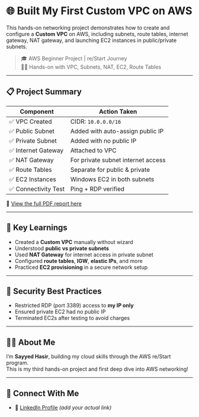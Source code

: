 # 🌐 Built My First Custom VPC on AWS

This hands-on networking project demonstrates how to create and configure a **Custom VPC** on AWS, including subnets, route tables, internet gateway, NAT gateway, and launching EC2 instances in public/private subnets.

> 🎓 AWS Beginner Project | re/Start Journey  
> 🧑‍💻 Hands-on with VPC, Subnets, NAT, EC2, Route Tables

---

## 📋 Project Summary

| Component            | Action Taken |
|----------------------|--------------|
| ✅ VPC Created        | CIDR: `10.0.0.0/16` |
| ✅ Public Subnet      | Added with auto-assign public IP |
| ✅ Private Subnet     | Added with no public IP |
| ✅ Internet Gateway   | Attached to VPC |
| ✅ NAT Gateway        | For private subnet internet access |
| ✅ Route Tables       | Separate for public & private |
| ✅ EC2 Instances      | Windows EC2 in both subnets |
| ✅ Connectivity Test  | Ping + RDP verified |

📄 [View the full PDF report here](AWS-Custom-VPC-Project.pdf)

---

## 🧠 Key Learnings

- Created a **Custom VPC** manually without wizard
- Understood **public vs private subnets**
- Used **NAT Gateway** for internet access in private subnet
- Configured **route tables**, **IGW**, **elastic IPs**, and more
- Practiced **EC2 provisioning** in a secure network setup

---

## 🔐 Security Best Practices

- Restricted RDP (port 3389) access to **my IP only**
- Ensured private EC2 had no public IP
- Terminated EC2s after testing to avoid charges

---

## 🙋‍♂️ About Me

I’m **Sayyed Hasir**, building my cloud skills through the AWS re/Start program.  
This is my third hands-on project and first deep dive into AWS networking!

---

## 🔗 Connect With Me

- 💼 [LinkedIn Profile](www.linkedin.com/in/hasir-sayyed-b16520245) *(add your actual link)*

